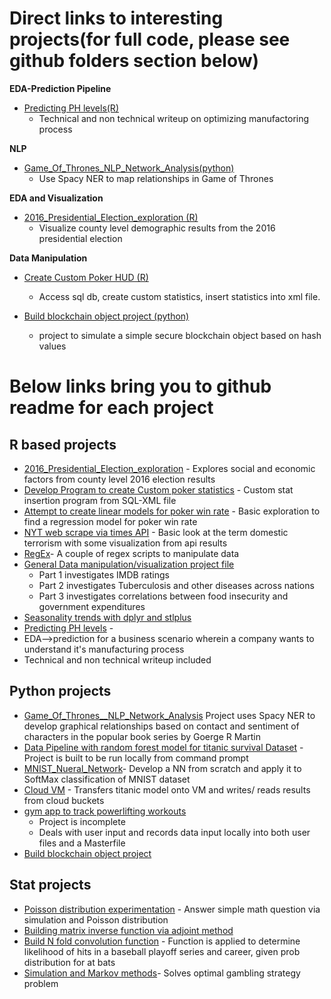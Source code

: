 # Direct links to interesting projects(for full code, please see github folders section below) 

**EDA-Prediction Pipeline**

+ [Predicting PH levels(R)](https://rpubs.com/justin_herman_42/497179)
  + Technical and non technical writeup on optimizing manufactoring process
  
**NLP**

+ [Game_Of_Thrones_NLP_Network_Analysis(python)](https://nbviewer.jupyter.org/github/justinherman42/Data_Science_Projects/blob/master/Python/Game_Of_Thrones__NLP_Network_Analysis/Game_of_Thrones_NER.ipynb)
  + Use Spacy NER to map relationships in Game of Thrones
  
**EDA and Visualization**
+ [2016_Presidential_Election_exploration (R)](http://rpubs.com/justin_herman_42/457852)
  + Visualize county level demographic results from the 2016 presidential election 
  
**Data Manipulation**
+ [Create Custom Poker HUD (R)](https://rpubs.com/justin_herman_42/385739)
  + Access sql db, create custom statistics, insert statistics into xml file.

+ [Build blockchain object project (python)](https://github.com/justinherman42/Data_Science_Projects/blob/master/Python/Build%20Blockchain/Blockchain.py)
  + project to simulate a simple secure blockchain object based on hash values  

# Below links bring you to github readme for each project
## R based projects
  + [2016_Presidential_Election_exploration](https://github.com/justinherman42/Data_Science_Projects/tree/master/R/2016_CountyLevel_Election_Data) - Explores social and economic factors from county level 2016 election results
  + [Develop Program to create Custom poker statistics](https://github.com/justinherman42/Data_Science_Projects/tree/master/R/Build_Custom_Poker_Statistics_Software) - Custom stat insertion program from SQL-XML  file
  +  [Attempt to create linear models for poker win rate](https://github.com/justinherman42/Data_Science_Projects/tree/master/R/Build_Linear_Regression_Model_For_Poker_Winrate) - Basic exploration to find a regression model for poker win rate
  + [NYT web scrape via times API](https://github.com/justinherman42/Data_Science_Projects/tree/master/R/New_York_times_webscrape) - Basic look at the term domestic terrorism with some visualization from api results
  + [RegEx](https://github.com/justinherman42/Data_Science_Projects/tree/master/R/Regex_data_cleanup)- A couple of regex scripts to manipulate data 
  + [General Data manipulation/visualization project file](https://github.com/justinherman42/Data_Science_Projects/tree/master/R/General_Data_manipulation)
      + Part 1 investigates IMDB ratings
      + Part 2 investigates Tuberculosis and other diseases across nations
      + Part 3 investigates correlations between food insecurity and government expenditures 
  + [Seasonality trends with dplyr and stlplus](https://github.com/justinherman42/Data_Science_Projects/tree/master/R/Seasonality%20trends%20with%20dplyr%20and%20stlplus)
  + [Predicting PH levels](https://github.com/justinherman42/Data_Science_Projects/tree/master/R/Predicting_PH_levels) -
  + EDA-->prediction for a business scenario wherein a company wants to understand it's manufacturing process
  + Technical and non technical writeup included
## Python projects
  + [Game_Of_Thrones__NLP_Network_Analysis](https://github.com/justinherman42/Data_Science_Projects/blob/master/Python/Game_Of_Thrones__NLP_Network_Analysis/Game_of_Thrones_NER.ipynb) Project uses Spacy NER to develop graphical relationships based on contact and sentiment of characters in the popular book series by Goerge R Martin
  + [Data Pipeline with random forest model for titanic survival Dataset](https://github.com/justinherman42/Data_Science_Projects/tree/master/Python/Titanic_Survival_Pipeline) - Project is built to be run locally from command prompt
  + [MNIST_Nueral_Network](https://github.com/justinherman42/Data_Science_Projects/tree/master/Python/Mnist_dataset_Neural_Network_from_scratch)- Develop a NN from scratch and apply it to SoftMax classification of MNIST dataset
  + [Cloud VM](https://github.com/justinherman42/Data_Science_Projects/tree/master/Python/Cloud_VM) - Transfers titanic model onto VM and writes/ reads results from cloud buckets 
  + [gym app to track powerlifting workouts](https://github.com/justinherman42/Data_Science_Projects/tree/master/Python/gym%20app)
      + Project is incomplete  
      + Deals with user input and records data input locally into both user files and a Masterfile
  + [Build blockchain object project](https://github.com/justinherman42/Data_Science_Projects/tree/master/Python/Build%20Blockchain)
## Stat projects
  + [Poisson distribution experimentation](https://github.com/justinherman42/Data_Science_Projects/tree/master/Math_Statistics/Applying_poisson) - Answer simple math question via simulation and Poisson distribution
  + [Building matrix inverse function via adjoint method](https://github.com/justinherman42/Data_Science_Projects/tree/master/Math_Statistics/Matrix_inverse_function)
  + [Build N fold convolution function](https://github.com/justinherman42/Data_Science_Projects/tree/master/Math_Statistics/Nfold_convolution_function) - Function is applied to determine likelihood of hits in a baseball playoff series and career, given prob distribution for at bats
  + [Simulation and Markov methods](https://github.com/justinherman42/Data_Science_Projects/tree/master/Math_Statistics/Simulation_and_Markov)- Solves optimal gambling strategy problem
